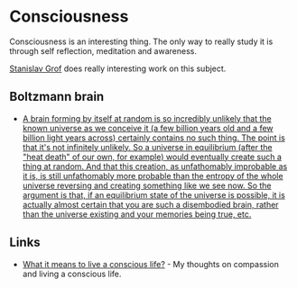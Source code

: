 # Consciousness
Consciousness is an interesting thing. The only way to really study it is through self reflection, meditation and awareness.

[Stanislav Grof](http://www.wikiwand.com/en/Stanislav_Grof) does really interesting work on this subject.

## Boltzmann brain
- [A brain forming by itself at random is so incredibly unlikely that the known universe as we conceive it (a few billion years old and a few billion light years across) certainly contains no such thing. The point is that it's not infinitely unlikely. So a universe in equilibrium (after the "heat death" of our own, for example) would eventually create such a thing at random. And that this creation, as unfathomably improbable as it is, is still unfathomably more probable than the entropy of the whole universe reversing and creating something like we see now. So the argument is that, if an equilibrium state of the universe is possible, it is actually almost certain that you are such a disembodied brain, rather than the universe existing and your memories being true, etc.](https://www.reddit.com/r/askscience/comments/79ylpn/what_in_laymans_terms_is_a_boltzmann_brain/dp6wdg2/ "permalink")

## Links
- [What it means to live a conscious life?](https://medium.com/@NikitaVoloboev/what-it-means-to-live-a-conscious-life-c96f6517077) - My thoughts on compassion and living a conscious life.

